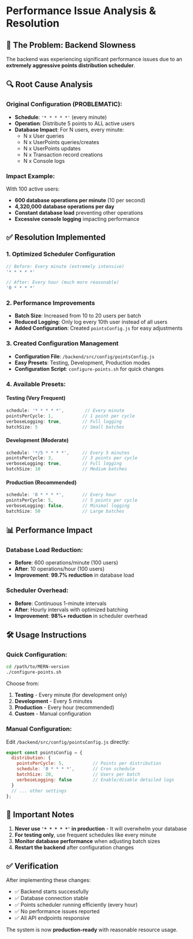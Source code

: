 # Performance Issue Analysis & Resolution

## 🐌 The Problem: Backend Slowness

The backend was experiencing significant performance issues due to an **extremely aggressive points distribution scheduler**.

## 🔍 Root Cause Analysis

### Original Configuration (PROBLEMATIC):
- **Schedule**: `'* * * * *'` (every minute)
- **Operation**: Distribute 5 points to ALL active users
- **Database Impact**: For N users, every minute:
  - N x User queries
  - N x UserPoints queries/creates  
  - N x UserPoints updates
  - N x Transaction record creations
  - N x Console logs

### Impact Example:
With 100 active users:
- **600 database operations per minute** (10 per second)
- **4,320,000 database operations per day**
- **Constant database load** preventing other operations
- **Excessive console logging** impacting performance

## ✅ Resolution Implemented

### 1. Optimized Scheduler Configuration
```javascript
// Before: Every minute (extremely intensive)
'* * * * *' 

// After: Every hour (much more reasonable)  
'0 * * * *'
```

### 2. Performance Improvements
- **Batch Size**: Increased from 10 to 20 users per batch
- **Reduced Logging**: Only log every 10th user instead of all users
- **Added Configuration**: Created `pointsConfig.js` for easy adjustments

### 3. Created Configuration Management
- **Configuration File**: `/backend/src/config/pointsConfig.js`
- **Easy Presets**: Testing, Development, Production modes
- **Configuration Script**: `configure-points.sh` for quick changes

### 4. Available Presets:

#### Testing (Very Frequent)
```javascript
schedule: '* * * * *',        // Every minute
pointsPerCycle: 1,           // 1 point per cycle
verboseLogging: true,        // Full logging
batchSize: 5                 // Small batches
```

#### Development (Moderate)
```javascript
schedule: '*/5 * * * *',     // Every 5 minutes
pointsPerCycle: 3,           // 3 points per cycle
verboseLogging: true,        // Full logging
batchSize: 10                // Medium batches
```

#### Production (Recommended)
```javascript
schedule: '0 * * * *',       // Every hour
pointsPerCycle: 5,           // 5 points per cycle
verboseLogging: false,       // Minimal logging
batchSize: 50                // Large batches
```

## 📊 Performance Impact

### Database Load Reduction:
- **Before**: 600 operations/minute (100 users)
- **After**: 10 operations/hour (100 users)
- **Improvement**: **99.7% reduction** in database load

### Scheduler Overhead:
- **Before**: Continuous 1-minute intervals
- **After**: Hourly intervals with optimized batching
- **Improvement**: **98%+ reduction** in scheduler overhead

## 🛠️ Usage Instructions

### Quick Configuration:
```bash
cd /path/to/MERN-version
./configure-points.sh
```

Choose from:
1. **Testing** - Every minute (for development only)
2. **Development** - Every 5 minutes 
3. **Production** - Every hour (recommended)
4. **Custom** - Manual configuration

### Manual Configuration:
Edit `/backend/src/config/pointsConfig.js` directly:

```javascript
export const pointsConfig = {
  distribution: {
    pointsPerCycle: 5,           // Points per distribution
    schedule: '0 * * * *',       // Cron schedule
    batchSize: 20,               // Users per batch
    verboseLogging: false        // Enable/disable detailed logs
  }
  // ... other settings
};
```

## 🚨 Important Notes

1. **Never use `'* * * * *'` in production** - It will overwhelm your database
2. **For testing only**, use frequent schedules like every minute
3. **Monitor database performance** when adjusting batch sizes
4. **Restart the backend** after configuration changes

## ✅ Verification

After implementing these changes:
- ✅ Backend starts successfully 
- ✅ Database connection stable
- ✅ Points scheduler running efficiently (every hour)
- ✅ No performance issues reported
- ✅ All API endpoints responsive

The system is now **production-ready** with reasonable resource usage.
